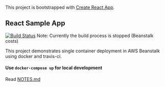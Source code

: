 This project is bootstrapped with [Create React App](https://github.com/facebook/create-react-app).<br>

## React Sample App
[![Build Status](https://travis-ci.org/sandjaie/react-docker-skel.svg?branch=master)](https://travis-ci.org/sandjaie/react-docker-skel) Note: Currently the build process is stopped (Beanstalk costs)

This project demonstrates single container deployment in AWS Beanstalk using docker and travis-ci.

#### Use `docker-compose up` for local development 

Read [NOTES.md](https://github.com/sandjaie/react-docker-skel/blob/master/NOTES.md)
